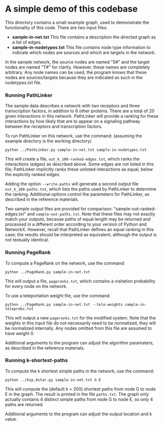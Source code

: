 # A simple demo of this codebase

This directory contains a small example graph, used to demonstrate the
functionality of this code. There are two input files:

  * **sample-in-net.txt** This file contains a description the directed
  graph as a list of edges.
  * **sample-in-nodetypes.txt** This file contains node type information
  to indicate which nodes are sources and which are targets in the
  network.

In the sample network, the source nodes are named "S#" and the target
nodes are named "T#" for clarity. However, these names are completely
arbitrary. Any node names can be used, the program knows that these
nodes are sources/targets because they are indicated as such in the
nodetypes.txt file.

### Running PathLinker

The sample data describes a network with two receptors and three
transcription factors, in addition to 6 other proteins. There are a
total of 20 given interactions in this network. PathLinker will provide
a ranking for these interactions by how likely that are to appear on a
signaling pathway between the receptors and transcription factors.

To run PathLinker on this network, use the command:
(assuming the example directory is the working directory)

    python ../PathLinker.py sample-in-net.txt sample-in-nodetypes.txt

This will create a file, `out_k_100-ranked-edges.txt`, which ranks the
interactions (edges) as described above. Some edges are not listed in
this file; PathLinker implicitly ranks these unlisted interactions as
equal, below the explicitly ranked edges.

Adding the option `--write-paths` will generate a second output file
`out_k_100-paths.txt`, which lists the paths used by PathLinker to
determine the ranking. Additional options control the parameters for
PathLinker, as described in the reference materials.

Two sample output files are provided for comparison:
"sample-out-ranked-edges.txt" and `sample-out-paths.txt`. Note that
these files may not exactly match your outputs, because paths of
equal length may be returned and processed in a different order
according to your version of Python and NetworkX. However, recall that
PathLinker defines an equal ranking in this case; the results
should be interpreted as equivalent, although the output is not
textually identical.

### Running PageRank

To compute a PageRank on the network, use the command:

    python ../PageRank.py sample-in-net.txt

This will output a file, `pageranks.txt`, which contains a visitation
probability for every node on the network.

To use a teleportation weight file, use the command:

    python ../PageRank.py sample-in-net.txt --tele-weights sample-in-teleprobs.txt

This will output a new `pageranks.txt` for the modified system. Note
that the weights in this input file do not necessarily need to be
normalized, they will be normalized internally. Any nodes omitted from
this file are assumed to have weight 0.

Additional arguments to the program can adjust the algorithm parameters,
as described in the reference materials.

### Running k-shortest-paths

To compute the k shortest simple paths in the network, use the command:

    python ../ksp_Astar.py sample-in-net.txt G E

This will compute the (default k = 200) shortest paths from node G to
node E in the graph. The result is printed in the file `paths.txt`. The
graph only actually contains 4 distinct simple paths from node G to node
E, so only 4 paths are returned.

Additional arguments to the program can adjust the output location and k
value.
